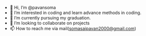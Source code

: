 - 👋 Hi, I’m @pavansoma
- 👀 I’m interested in coding and learn advance methods in coding.
- 🌱 I’m currently pursuing my graduation.
- 💞️ I’m looking to collaborate on projects
- 📫 How to reach me via mail(somasaipavan2000@gmail.com)

<!---
pavansoma2000/pavansoma2000 is a ✨ special ✨ repository because its `README.md` (this file) appears on your GitHub profile.
You can click the Preview link to take a look at your changes.
--->
